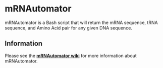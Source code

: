 mRNAutomator
===========

mRNAutomator is a Bash script that will return the mRNA sequence, tRNA sequence, and Amino Acid pair for any given DNA sequence.

Information
-----------
Please see the **[mRNAutomator wiki](https://github.com/rmsy/mRNAutomator/wiki)** for more information about mRNAutomator.